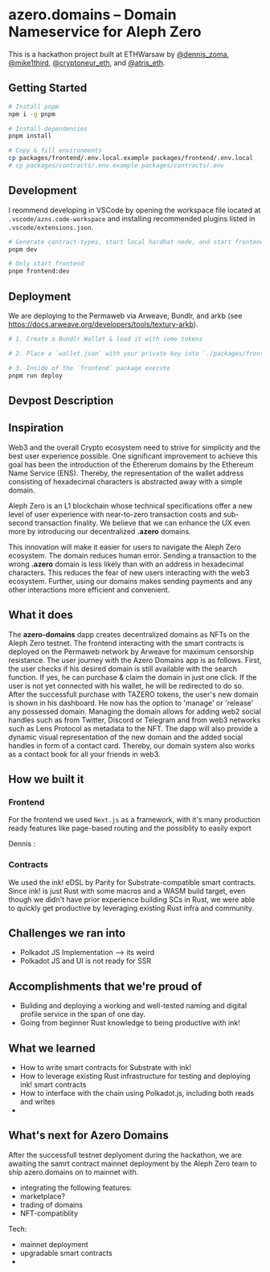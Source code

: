 # azero.domains – Domain Nameservice for Aleph Zero

This is a hackathon project built at ETHWarsaw by [@dennis_zoma](https://twitter.com/dennis_zoma), [@mike1third](https://twitter.com/mike1third), [@cryptoneur_eth](https://twitter.com/cryptoneur_eth), and [@atris_eth](https://twitter.com/atris_eth).

## Getting Started

```bash
# Install pnpm
npm i -g pnpm

# Install dependencies
pnpm install

# Copy & fill environments
cp packages/frontend/.env.local.example packages/frontend/.env.local
# cp packages/contracts/.env.example packages/contracts/.env
```

## Development

I reommend developing in VSCode by opening the workspace file located at `.vscode/azns.code-workspace` and installing recommended plugins listed in `.vscode/extensions.json`.

```bash
# Generate contract-types, start local hardhat node, and start frontend with turborepo
pnpm dev

# Only start frontend
pnpm frontend:dev
```

## Deployment

We are deploying to the Permaweb via Arweave, Bundlr, and arkb (see https://docs.arweave.org/developers/tools/textury-arkb).

```bash
# 1. Create a Bundlr Wallet & load it with some tokens

# 2. Place a `wallet.json` with your private key into `./packages/frontend/`

# 3. Inside of the `frontend` package execute
pnpm run deploy
```






## Devpost Description 

## Inspiration

Web3 and the overall Crypto ecosystem need to strive for simplicity and the best user experience possible. One significant improvement to achieve this goal has been the introduction of the Ethererum domains by the Ethereum Name Service (ENS). Thereby, the representation of the wallet address consisting of hexadecimal characters is abstracted away with a simple domain. 

Aleph Zero is an L1 blockchain whose technical specifications offer a new level of user experience with near-to-zero transaction costs and sub-second transaction finality. We believe that we can enhance the UX even more by introducing our decentralized **.azero** domains. 

This innovation will make it easier for users to navigate the Aleph Zero ecosystem. The domain reduces human error. Sending a transaction to the wrong **.azero** domain is less likely than with an address in hexadecimal characters. This reduces the fear of new users interacting with the web3 ecosystem. Further, using our domains makes sending payments and any other interactions more efficient and convenient. 

## What it does

The **azero-domains** dapp creates decentralized domains as NFTs on the Aleph Zero testnet. The frontend interacting with the smart contracts is deployed on the Permaweb network by Arweave for maximum censorship resistance. The user journey with the Azero Domains app is as follows. First, the user checks if his desired domain is still available with the search function. If yes, he can purchase & claim the domain in just one click. If the user is not yet connected with his wallet, he will be redirected to do so. After the successfull purchase with TAZERO tokens, the user's new domain is shown in his dashboard. He now has the option to 'manage' or 'release' any possessed domain. Managing the domain allows for adding web2 social handles such as from Twitter, Discord or Telegram and from web3 networks such as Lens Protocol as metadata to the NFT. The dapp will also provide a dynamic visual representation of the new domain and the added social handles in form of a contact card. Thereby, our domain system also works as a contact book for all your friends in web3. 


## How we built it

### Frontend

For the frontend we used `Next.js` as a framework, with it's many production ready features like page-based routing and the possiblity to easily export 

Dennis :

### Contracts
We used the ink! eDSL by Parity for Substrate-compatible smart contracts. Since ink! is just Rust with some macros and a WASM build target, even though we didn't have prior experience building SCs in Rust, we were able to quickly get productive by leveraging existing Rust infra and community.

## Challenges we ran into
- Polkadot JS Implementation --> its weird
- Polkadot JS and UI is not ready for SSR

## Accomplishments that we're proud of
- Building and deploying a working and well-tested naming and digital profile service in the span of one day.
- Going from beginner Rust knowledge to being productive with ink!


## What we learned
- How to write smart contracts for Substrate with ink!
- How to leverage existing Rust infrastructure for testing and deploying ink! smart contracts
- How to interface with the chain using Polkadot.js, including both reads and writes
- 

## What's next for Azero Domains

After the successfull testnet deplyoment during the hackathon, we are awaiting the samrt contract mainnet deployment by the Aleph Zero team to ship azero.domains on to mainnet with. 

- integrating the following features:
- marketplace?
- trading of domains
- NFT-compatiblity 

Tech:
- mainnet deployment
- upgradable smart contracts
- 
